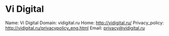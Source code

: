 
# Vi Digital

Name: Vi Digital
Domain: vidigital.ru
Home: http://vidigital.ru/
Privacy_policy: http://vidigital.ru/privacypolicy_eng.html
Email: privacy@vidigital.ru
